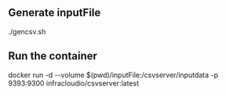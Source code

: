 ## Generate inputFile ##
./gencsv.sh

## Run the container ##
docker run -d --volume $(pwd)/inputFile:/csvserver/inputdata -p 9393:9300 infracloudio/csvserver:latest
